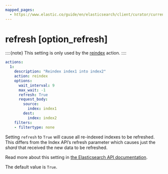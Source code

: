 ```yaml
---
mapped_pages:
  - https://www.elastic.co/guide/en/elasticsearch/client/curator/current/option_refresh.html
---
```


# refresh [option_refresh]

::::{note}
This setting is only used by the [reindex](/reference/reindex.md) action.
::::


```yaml
actions:
  1:
    description: "Reindex index1 into index2"
    action: reindex
    options:
      wait_interval: 9
      max_wait: -1
      refresh: True
      request_body:
        source:
          index: index1
        dest:
          index: index2
    filters:
    - filtertype: none
```

Setting `refresh` to `True` will cause all re-indexed indexes to be refreshed. This differs from the Index API’s refresh parameter which causes just the *shard* that received the new data to be refreshed.

Read more about this setting in [the Elasticsearch API documentation](https://www.elastic.co/docs/api/doc/elasticsearch/operation/operation-reindex).

The default value is `True`.

